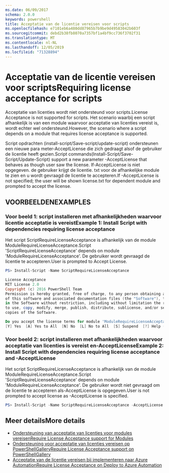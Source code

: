 ```yaml
---
ms.date: 06/09/2017
schema: 2.0.0
keywords: powershell
title: Acceptatie van de licentie vereisen voor scripts
ms.openlocfilehash: e7101eb6a480dd87965b7b9be9d49583042b603f
ms.sourcegitcommit: debd2b38fb8070a7357bf1a4bf9cc736f3702f31
ms.translationtype: MT
ms.contentlocale: nl-NL
ms.lasthandoff: 12/05/2019
ms.locfileid: "71328894"
---
```

# <a name="requiring-license-acceptance-for-scripts"></a><span data-ttu-id="b9f80-103">Acceptatie van de licentie vereisen voor scripts</span><span class="sxs-lookup"><span data-stu-id="b9f80-103">Requiring license acceptance for scripts</span></span>

<span data-ttu-id="b9f80-104">Acceptatie van licenties wordt niet ondersteund voor scripts.</span><span class="sxs-lookup"><span data-stu-id="b9f80-104">License Acceptance is not supported for scripts.</span></span> <span data-ttu-id="b9f80-105">Het scenario waarbij een script afhankelijk is van een module waarvoor acceptatie van licenties vereist is, wordt echter wel ondersteund.</span><span class="sxs-lookup"><span data-stu-id="b9f80-105">However, the scenario where a script depends on a module that requires license acceptance is supported.</span></span>

<span data-ttu-id="b9f80-106">Script opdrachten (install-script/Save-script/update-script) ondersteunen een nieuwe para meter-AcceptLicense die zich gedraagt alsof de gebruiker de licentie heeft gezien.</span><span class="sxs-lookup"><span data-stu-id="b9f80-106">Script commands(Install-Script/Save-Script/Update-Script) support a new parameter -AcceptLicense that behaves as though user saw the license.</span></span> <span data-ttu-id="b9f80-107">If-AcceptLicense is niet opgegeven. de gebruiker krijgt de licentie. txt voor de afhankelijke module te zien en u wordt gevraagd de licentie te accepteren.</span><span class="sxs-lookup"><span data-stu-id="b9f80-107">If -AcceptLicense is not specified; the user will be shown license.txt for dependent module and prompted to accept the license.</span></span>

## <a name="examples"></a><span data-ttu-id="b9f80-108">VOORBEELDEN</span><span class="sxs-lookup"><span data-stu-id="b9f80-108">EXAMPLES</span></span>

### <a name="example-1-install-script-with-dependencies-requiring-license-acceptance"></a><span data-ttu-id="b9f80-109">Voor beeld 1: script installeren met afhankelijkheden waarvoor licentie acceptatie is vereist</span><span class="sxs-lookup"><span data-stu-id="b9f80-109">Example 1: Install Script with dependencies requiring license acceptance</span></span>

<span data-ttu-id="b9f80-110">Het script ScriptRequireLicenseAcceptance is afhankelijk van de module ModuleRequireLicenseAcceptance.</span><span class="sxs-lookup"><span data-stu-id="b9f80-110">Script 'ScriptRequireLicenseAcceptance' depends on module 'ModuleRequireLicenseAcceptance'.</span></span> <span data-ttu-id="b9f80-111">De gebruiker wordt gevraagd de licentie te accepteren.</span><span class="sxs-lookup"><span data-stu-id="b9f80-111">User is prompted to Accept License.</span></span>

```PowerShell
PS> Install-Script -Name ScriptRequireLicenseAcceptance

License Acceptance
MIT License 2.0
Copyright (c) 2016 PowerShell Team
Permission is hereby granted, free of charge, to any person obtaining a copy
of this software and associated documentation files (the "Software"), to deal
in the Software without restriction, including without limitation the rights
to use, copy, modify, merge, publish, distribute, sublicense, and/or sell
copies of the Software.

Do you accept the license terms for module 'ModuleRequireLicenseAcceptance'.
[Y] Yes  [A] Yes to All  [N] No  [L] No to All  [S] Suspend  [?] Help (default is "N"):
```

### <a name="example-2-install-script-with-dependencies-requiring-license-acceptance-and--acceptlicense"></a><span data-ttu-id="b9f80-112">Voor beeld 2: script installeren met afhankelijkheden waarvoor acceptatie van licenties is vereist en-AcceptLicense</span><span class="sxs-lookup"><span data-stu-id="b9f80-112">Example 2: Install Script with dependencies requiring license acceptance and -AcceptLicense</span></span>

<span data-ttu-id="b9f80-113">Het script ScriptRequireLicenseAcceptance is afhankelijk van de module ModuleRequireLicenseAcceptance.</span><span class="sxs-lookup"><span data-stu-id="b9f80-113">Script 'ScriptRequireLicenseAcceptance' depends on module 'ModuleRequireLicenseAcceptance'.</span></span> <span data-ttu-id="b9f80-114">De gebruiker wordt niet gevraagd om de licentie te accepteren als-AcceptLicense is opgegeven.</span><span class="sxs-lookup"><span data-stu-id="b9f80-114">User is not prompted to accept license as -AcceptLicense is specified.</span></span>

```PowerShell
PS> Install-Script -Name ScriptRequireLicenseAcceptance -AcceptLicense
```

## <a name="more-details"></a><span data-ttu-id="b9f80-115">Meer details</span><span class="sxs-lookup"><span data-stu-id="b9f80-115">More details</span></span>

- [<span data-ttu-id="b9f80-116">Ondersteuning van acceptatie van licenties voor modules vereisen</span><span class="sxs-lookup"><span data-stu-id="b9f80-116">Require License Acceptance support for Modules</span></span>](module-license-acceptance.md)
- [<span data-ttu-id="b9f80-117">Ondersteuning voor acceptatie van licenties vereisen op PowerShellGallery</span><span class="sxs-lookup"><span data-stu-id="b9f80-117">Require License Acceptance support on PowerShellGallery</span></span>](../how-to/working-with-packages/packages-that-require-license-acceptance.md)
- [<span data-ttu-id="b9f80-118">Acceptatie van de licentie vereisen bij implementeren naar Azure Automation</span><span class="sxs-lookup"><span data-stu-id="b9f80-118">Require License Acceptance on Deploy to Azure Automation</span></span>](../how-to/working-with-packages/deploy-to-azure-automation.md)
